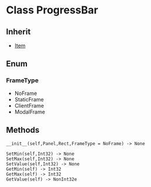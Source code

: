 # Class ProgressBar

## Inherit

* [Item](Item.md)

## Enum

### FrameType

* NoFrame
* StaticFrame
* ClientFrame
* ModalFrame

## Methods
```
__init__(self,Panel,Rect,FrameType = NoFrame) -> None

SetMin(self,Int32) -> None
SetMax(self,Int32) -> None
SetValue(self,Int32) -> None
GetMin(self) -> Int32
GetMax(self) -> Int32
GetValue(self) -> NonInt32e
```
